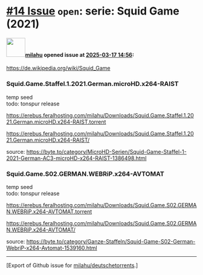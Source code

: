 # [\#14 Issue](https://github.com/milahu/deutschetorrents/issues/14) `open`: serie: Squid Game (2021)

#### <img src="https://avatars.githubusercontent.com/u/12958815?v=4" width="50">[milahu](https://github.com/milahu) opened issue at [2025-03-17 14:56](https://github.com/milahu/deutschetorrents/issues/14):

<https://de.wikipedia.org/wiki/Squid_Game>

### Squid.Game.Staffel.1.2021.German.microHD.x264-RAIST

temp seed  
todo: tonspur release

<https://erebus.feralhosting.com/milahu/Downloads/Squid.Game.Staffel.1.2021.German.microHD.x264-RAIST.torrent>

<https://erebus.feralhosting.com/milahu/Downloads/Squid.Game.Staffel.1.2021.German.microHD.x264-RAIST/>

source:
<https://byte.to/category/MicroHD-Serien/Squid-Game-Staffel-1-2021-German-AC3-microHD-x264-RAIST-1386498.html>

### Squid.Game.S02.GERMAN.WEBRiP.x264-AVTOMAT

temp seed  
todo: tonspur release

<https://erebus.feralhosting.com/milahu/Downloads/Squid.Game.S02.GERMAN.WEBRiP.x264-AVTOMAT.torrent>

<https://erebus.feralhosting.com/milahu/Downloads/Squid.Game.S02.GERMAN.WEBRiP.x264-AVTOMAT/>

source:
<https://byte.to/category/Ganze-Staffeln/Squid-Game-S02-German-WebriP-x264-Avtomat-1539160.html>

------------------------------------------------------------------------

\[Export of Github issue for
[milahu/deutschetorrents](https://github.com/milahu/deutschetorrents).\]
